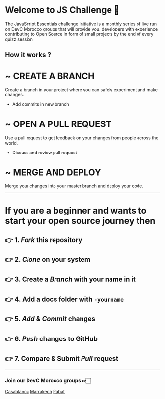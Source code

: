 # Welcome to JS Challenge 💐
The JavaScript Essentials challenge initiative is a monthly series of live run on DevC Morocco groups that will provide you, developers with experience contributing to Open Source in form of small projects by the end of every quizz session


## How it works ?


# ~ CREATE A BRANCH
 
Create a branch in your project where you can safely experiment and make changes.

- Add commits in new branch

# ~ OPEN A PULL REQUEST
Use a pull request to get feedback on your changes from people across the world.

- Discuss and review pull request

# ~ MERGE AND DEPLOY
Merge your changes into your master branch and deploy your code.

***

# If you are a beginner and wants to start your open source journey then 
## 👉 1. *Fork* this repository
## 👉 2. *Clone* on your system
## 👉 3. Create a *Branch* with your name in it
## 👉 4. Add a docs folder with  ```-yourname```
## 👉 5. *Add* & *Commit* changes
## 👉 6. *Push* changes to GitHub
## 👉 7. Compare & Submit *Pull* request


***

### Join our DevC Morocco groups 👉🏻 

[Casablanca](https://www.facebook.com/groups/DevC.Casablanca)
[Marrakech](https://www.facebook.com/groups/DevC.Marrakech)
[Rabat](https://www.facebook.com/groups/DevCRabat)
